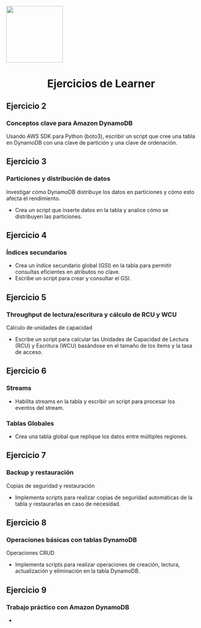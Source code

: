 <p align="left""><img src="https://semanadelcannabis.cayetano.edu.pe/assets/img/logo-upch.png" width="150">
<h1 align="center">Ejercicios de Learner</h1>
</p>

<h2>Ejercicio 2</h2>
<h3>Conceptos clave para Amazon DynamoDB</h3>
<p>Usando AWS SDK para Python (boto3), escribir un script que cree una tabla en DynamoDB
con una clave de partición y una clave de ordenación.</p>





<h2>Ejercicio 3</h2>
<h3>Particiones y distribución de datos</h3>
<p>Investigar cómo DynamoDB distribuye los datos en particiones y cómo esto afecta el
rendimiento.</p>
<ul>
<li>Crea un script que inserte datos en la tabla y analice cómo se distribuyen las
particiones.</li>
</ul>



<h2>Ejercicio 4</h2>
<h3>Índices secundarios</h3>
<ul>
<li>Crea un índice secundario global (GSI) en la tabla para permitir consultas eficientes en
atributos no clave.</li>
<li>Escribe un script para crear y consultar el GSI.</li>
</ul>



<h2>Ejercicio 5</h2>
<h3>Throughput de lectura/escritura y cálculo de RCU y WCU</h3>
<p>Cálculo de unidades de capacidad</p>
<ul>
<li>Escribe un script para calcular las Unidades de Capacidad de Lectura (RCU) y Escritura (WCU)
basándose en el tamaño de los ítems y la tasa de acceso.</li>
</ul>

<h2>Ejercicio 6</h2>
<h3>Streams</h3>

<ul>
<li>Habilita streams en la tabla y escribir un script para procesar los eventos del stream.</li>
</ul>

<h3>Tablas Globales</h3>

<ul>
<li>Crea una tabla global que replique los datos entre múltiples regiones.</li>
</ul>

<h2>Ejercicio 7</h2>
<h3>Backup y restauración</h3>
<p>Copias de seguridad y restauración</p>
<ul>
<li>Implementa scripts para realizar copias de seguridad automáticas de la tabla y restaurarlas
en caso de necesidad.</li>
</ul>


<h2>Ejercicio 8</h2>
<h3>Operaciones básicas con tablas DynamoDB</h3>
<p>Operaciones CRUD</p>
<ul>
<li>Implementa scripts para realizar operaciones de creación, lectura, actualización y
eliminación en la tabla DynamoDB.</li>
</ul>

<h2>Ejercicio 9</h2>
<h3>Trabajo práctico con Amazon DynamoDB</h3>
<p></p>
<ul>
<li></li>
</ul>


